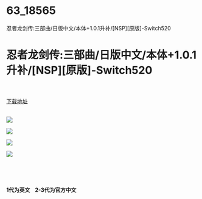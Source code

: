 # 63_18565
忍者龙剑传:三部曲/日版中文/本体+1.0.1升补/[NSP][原版]-Switch520
# 忍者龙剑传:三部曲/日版中文/本体+1.0.1升补/[NSP][原版]-Switch520
 <br/></br>
[下载地址](https://www.switch520.cc/article/18565 "下载地址")
<br/></br>

<p><strong><img src="https://www.switch520.cc/muke_img/upload_art_editor_20210610-1_51dc0e3b14b848064468c43583c80373.jpg"></strong></p>
<p><strong><img src="https://www.switch520.cc/muke_img/upload_art_editor_20210610-1_9130e8ba4c38a7756fffb391ba3ef972.jpg"></strong></p>
<p><strong><img src="https://www.switch520.cc/muke_img/upload_art_editor_20210610-1_1e5c4ee8176904eca2dfdc18967ded5a.jpg"></strong></p>
<p><strong><img src="https://www.switch520.cc/muke_img/upload_art_editor_20210610-1_2bf767f4f8ed347583264a65c34db9fd.jpg"></strong></p>
<p><strong>&nbsp;</strong></p>
<p>&nbsp;</p>
<p><strong>1代为英文&nbsp; &nbsp; 2-3代为官方中文</strong></p>
